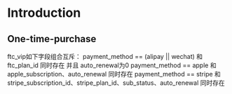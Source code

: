 # Introduction

## One-time-purchase

ftc_vip如下字段组合互斥：
payment_method == (alipay || wechat) 和 ftc_plan_id 同时存在 并且 auto_renewal为0
payment_method == apple  和 apple_subscription、auto_renewal 同时存在
payment_method == stripe 和 stripe_subscription_id、stripe_plan_id、sub_status、auto_renewal 同时存在
